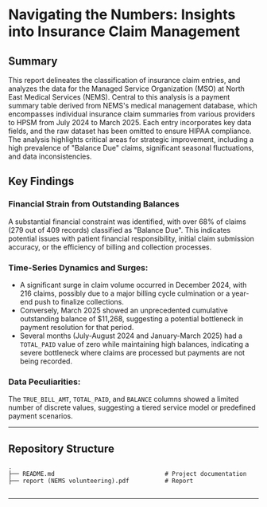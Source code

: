 # Navigating the Numbers: Insights into Insurance Claim Management

## Summary

This report delineates the classification of insurance claim entries, and analyzes the data for the Managed Service Organization (MSO) at North East Medical Services (NEMS). Central to this analysis is a payment summary table derived from NEMS's medical management database, which encompasses individual insurance claim summaries from various providers to HPSM from July 2024 to March 2025. Each entry incorporates key data fields, and the raw dataset has been omitted to ensure HIPAA compliance. The analysis highlights critical areas for strategic improvement, including a high prevalence of "Balance Due" claims, significant seasonal fluctuations, and data inconsistencies.

## Key Findings
### Financial Strain from Outstanding Balances
A substantial financial constraint was identified, with over 68% of claims (279 out of 409 records) classified as "Balance Due". This indicates potential issues with patient financial responsibility, initial claim submission accuracy, or the efficiency of billing and collection processes.

### Time-Series Dynamics and Surges:
* A significant surge in claim volume occurred in December 2024, with 216 claims, possibly due to a major billing cycle culmination or a year-end push to finalize collections.
* Conversely, March 2025 showed an unprecedented cumulative outstanding balance of $11,268, suggesting a potential bottleneck in payment resolution for that period.
* Several months (July-August 2024 and January-March 2025) had a ```TOTAL_PAID``` value of zero while maintaining high balances, indicating a severe bottleneck where claims are processed but payments are not being recorded.

### Data Peculiarities:
The ```TRUE_BILL_AMT```, ```TOTAL_PAID```, and ```BALANCE``` columns showed a limited number of discrete values, suggesting a tiered service model or predefined payment scenarios.

---
## Repository Structure

```
.
├── README.md                               # Project documentation
├── report (NEMS volunteering).pdf          # Report


```

---
